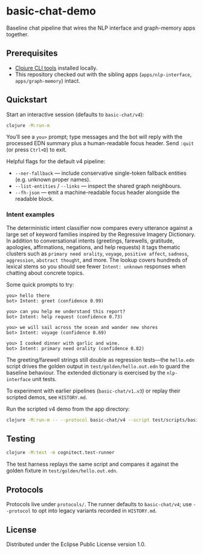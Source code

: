 # basic-chat-demo

Baseline chat pipeline that wires the NLP interface and graph-memory apps together.

## Prerequisites

- [Clojure CLI tools](https://clojure.org/guides/getting_started) installed locally.
- This repository checked out with the sibling apps (`apps/nlp-interface`, `apps/graph-memory`) intact.

## Quickstart

Start an interactive session (defaults to `basic-chat/v4`):

```bash
clojure -M:run-m
```

You’ll see a `you>` prompt; type messages and the bot will reply with the processed EDN summary plus a human-readable focus header. Send `:quit` (or press `Ctrl+D`) to exit.

Helpful flags for the default v4 pipeline:

- `--ner-fallback` — include conservative single-token fallback entities (e.g. unknown proper names).
- `--list-entities` / `--links` — inspect the shared graph neighbours.
- `--fh-json` — emit a machine-readable focus header alongside the readable block.

### Intent examples

The deterministic intent classifier now compares every utterance against a large
set of keyword families inspired by the Regressive Imagery Dictionary. In
addition to conversational intents (greetings, farewells, gratitude, apologies,
affirmations, negations, and help requests) it tags thematic clusters such as
`primary need orality`, `voyage`, `positive affect`, `sadness`, `aggression`,
`abstract thought`, and more. The lookup covers hundreds of lexical stems so you
should see fewer `Intent: unknown` responses when chatting about concrete
topics.

Some quick prompts to try:

```
you> hello there
bot> Intent: greet (confidence 0.99)

you> can you help me understand this report?
bot> Intent: help request (confidence 0.73)

you> we will sail across the ocean and wander new shores
bot> Intent: voyage (confidence 0.69)

you> I cooked dinner with garlic and wine.
bot> Intent: primary need orality (confidence 0.82)
```

The greeting/farewell strings still double as regression tests—the `hello.edn`
script drives the golden output in `test/golden/hello.out.edn` to guard the
baseline behaviour. The extended dictionary is exercised by the
`nlp-interface` unit tests.

To experiment with earlier pipelines (`basic-chat/v1`..`v3`) or replay their scripted demos, see `HISTORY.md`.

Run the scripted v4 demo from the app directory:

```bash
clojure -M:run-m -- --protocol basic-chat/v4 --script test/scripts/basic-chat/v4/entities.edn
```
## Testing

```bash
clojure -M:test -m cognitect.test-runner
```

The test harness replays the same script and compares it against the golden fixture in `test/golden/hello.out.edn`.

## Protocols

Protocols live under `protocols/`. The runner defaults to `basic-chat/v4`; use `--protocol` to opt into legacy variants recorded in `HISTORY.md`.

## License

Distributed under the Eclipse Public License version 1.0.
